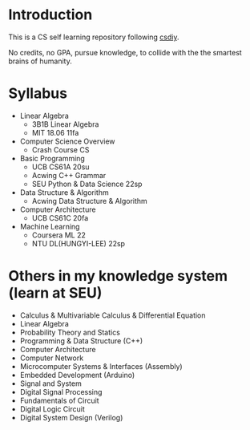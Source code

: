 # Introduction

This is a CS self learning repository following [csdiy](https://csdiy.wiki/).

No credits, no GPA, pursue knowledge, to collide with the the smartest brains of humanity.

# Syllabus

- Linear Algebra
  - 3B1B Linear Algebra
  - MIT 18.06 11fa
- Computer Science Overview
  - Crash Course CS
- Basic Programming
  - UCB CS61A 20su
  - Acwing C++ Grammar
  - SEU Python & Data Science 22sp
- Data Structure & Algorithm
  - Acwing Data Structure & Algorithm
- Computer Architecture
  - UCB CS61C 20fa
- Machine Learning
  - Coursera ML 22
  - NTU DL(HUNGYI-LEE) 22sp

# Others in my knowledge system (learn at SEU)

- Calculus & Multivariable Calculus & Differential Equation
- Linear Algebra
- Probability Theory and Statics
- Programming & Data Structure (C++)
- Computer Architecture
- Computer Network
- Microcomputer Systems & Interfaces (Assembly)
- Embedded Development (Arduino)
- Signal and System
- Digital Signal Processing
- Fundamentals of Circuit
- Digital Logic Circuit
- Digital System Design (Verilog)
